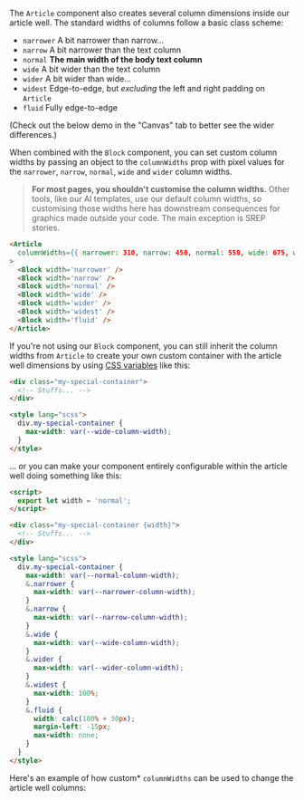 The `Article` component also creates several column dimensions inside our article well. The standard widths of columns follow a basic class scheme:

- `narrower` A bit narrower than narrow...
- `narrow` A bit narrower than the text column
- `normal` **The main width of the body text column**
- `wide` A bit wider than the text column
- `wider` A bit wider than wide...
- `widest` Edge-to-edge, but _excluding_ the left and right padding on `Article`
- `fluid` Fully edge-to-edge

(Check out the below demo in the "Canvas" tab to better see the wider differences.)

When combined with the `Block` component, you can set custom column widths by passing an object to the `columnWidths` prop with pixel values for the `narrower`, `narrow`, `normal`, `wide` and `wider` column widths.

> **For most pages, you shouldn't customise the column widths.** Other tools, like our AI templates, use our default column widths, so customising those widths here has downstream consequences for graphics made outside your code. The main exception is SREP stories.

```html
<Article
  columnWidths={{ narrower: 310, narrow: 450, normal: 550, wide: 675, wider: 1400 }}
>
  <Block width='narrower' />
  <Block width='narrow' />
  <Block width='normal' />
  <Block width='wide' />
  <Block width='wider' />
  <Block width='widest' />
  <Block width='fluid' />
</Article>
```

If you're not using our `Block` component, you can still inherit the column widths from `Article` to create your own custom container with the article well dimensions by using [CSS variables](https://developer.mozilla.org/en-US/docs/Web/CSS/Using_CSS_custom_properties) like this:

```html
<div class="my-special-container">
  <!-- Stuffs... -->
</div>

<style lang="scss">
  div.my-special-container {
    max-width: var(--wide-column-width);
  }
</style>
```

... or you can make your component entirely configurable within the article well doing something like this:

```html
<script>
  export let width = 'normal';
</script>

<div class="my-special-container {width}">
  <!-- Stuffs... -->
</div>

<style lang="scss">
  div.my-special-container {
    max-width: var(--normal-column-width);
    &.narrower {
      max-width: var(--narrower-column-width);
    }
    &.narrow {
      max-width: var(--narrow-column-width);
    }
    &.wide {
      max-width: var(--wide-column-width);
    }
    &.wider {
      max-width: var(--wider-column-width);
    }
    &.widest {
      max-width: 100%;
    }
    &.fluid {
      width: calc(100% + 30px);
      margin-left: -15px;
      max-width: none;
    }
  }
</style>
```

Here's an example of how custom\* `columnWidths` can be used to change the article well columns:
